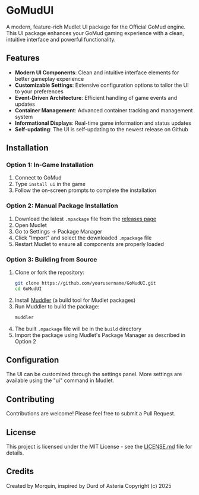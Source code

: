 # GoMudUI

A modern, feature-rich Mudlet UI package for the Official GoMud engine. This UI package enhances your GoMud gaming experience with a clean, intuitive interface and powerful functionality.

## Features

- **Modern UI Components**: Clean and intuitive interface elements for better gameplay experience
- **Customizable Settings**: Extensive configuration options to tailor the UI to your preferences
- **Event-Driven Architecture**: Efficient handling of game events and updates
- **Container Management**: Advanced container tracking and management system
- **Informational Displays**: Real-time game information and status updates
- **Self-updating**: The UI is self-updating to the newest release on Github

## Installation

### Option 1: In-Game Installation
1. Connect to GoMud
2. Type `install ui` in the game
3. Follow the on-screen prompts to complete the installation

### Option 2: Manual Package Installation
1. Download the latest `.mpackage` file from the [releases page](https://github.com/yourusername/GoMudUI/releases)
2. Open Mudlet
3. Go to Settings → Package Manager
4. Click "Import" and select the downloaded `.mpackage` file
5. Restart Mudlet to ensure all components are properly loaded

### Option 3: Building from Source
1. Clone or fork the repository:
   ```bash
   git clone https://github.com/yourusername/GoMudUI.git
   cd GoMudUI
   ```
2. Install [Muddler](https://github.com/demonnic/muddler) (a build tool for Mudlet packages)
3. Run Muddler to build the package:
   ```bash
   muddler
   ```
4. The built `.mpackage` file will be in the `build` directory
5. Import the package using Mudlet's Package Manager as described in Option 2

## Configuration

The UI can be customized through the settings panel. More settings are available using the "ui" command in Mudlet.

## Contributing

Contributions are welcome! Please feel free to submit a Pull Request.

## License

This project is licensed under the MIT License - see the [LICENSE.md](LICENSE.md) file for details.

## Credits

Created by Morquin, inspired by Durd of Asteria
Copyright (c) 2025